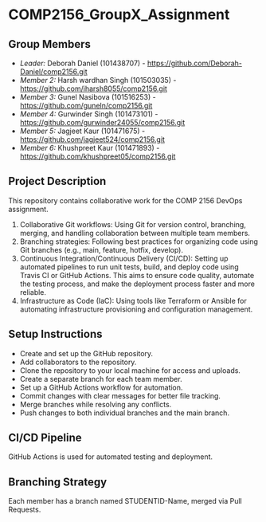# COMP2156_GroupX_Assignment

## Group Members
- *Leader:* Deborah Daniel (101438707) - https://github.com/Deborah-Daniel/comp2156.git
- *Member 2:* Harsh wardhan Singh (101503035) - https://github.com/iharsh8055/comp2156.git
- *Member 3:* Gunel Nasibova (101516253) - https://github.com/guneln/comp2156.git
- *Member 4:* Gurwinder Singh (101473101) - https://github.com/gurwinder24055/comp2156.git
- *Member 5:* Jagjeet Kaur (101471675) - https://github.com/jagjeet524/comp2156.git
- *Member 6:* Khushpreet Kaur (101471893) - https://github.com/khushpreet05/comp2156.git

## Project Description
This repository contains collaborative work for the COMP 2156 DevOps assignment.

1. Collaborative Git workflows: Using Git for version control, branching, merging, and handling collaboration between multiple team members.
2. Branching strategies: Following best practices for organizing code using Git branches (e.g., main, feature, hotfix, develop).
3. Continuous Integration/Continuous Delivery (CI/CD): Setting up automated pipelines to run unit tests, build, and deploy code using Travis CI or GitHub Actions. This aims to ensure code quality, automate the testing process, and make the deployment process faster and more reliable.
4. Infrastructure as Code (IaC): Using tools like Terraform or Ansible for automating infrastructure provisioning and configuration management.


## Setup Instructions
- Create and set up the GitHub repository.
- Add collaborators to the repository.
- Clone the repository to your local machine for access and uploads.
- Create a separate branch for each team member.
- Set up a GitHub Actions workflow for automation.
- Commit changes with clear messages for better file tracking.
- Merge branches while resolving any conflicts.
- Push changes to both individual branches and the main branch.


## CI/CD Pipeline
GitHub Actions is used for automated testing and deployment.

## Branching Strategy
Each member has a branch named STUDENTID-Name, merged via Pull Requests.
